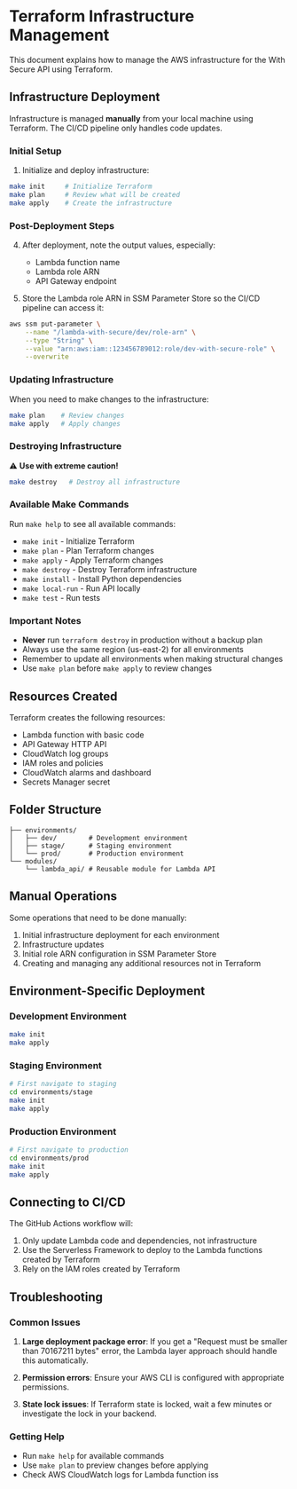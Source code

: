 # Terraform Infrastructure Management

This document explains how to manage the AWS infrastructure for the With Secure API using Terraform.

## Infrastructure Deployment

Infrastructure is managed **manually** from your local machine using Terraform. The CI/CD pipeline only handles code updates.

### Initial Setup

1. Initialize and deploy infrastructure:

```bash
make init     # Initialize Terraform
make plan     # Review what will be created
make apply    # Create the infrastructure
```

### Post-Deployment Steps

4. After deployment, note the output values, especially:

   - Lambda function name
   - Lambda role ARN
   - API Gateway endpoint

5. Store the Lambda role ARN in SSM Parameter Store so the CI/CD pipeline can access it:

```bash
aws ssm put-parameter \
    --name "/lambda-with-secure/dev/role-arn" \
    --type "String" \
    --value "arn:aws:iam::123456789012:role/dev-with-secure-role" \
    --overwrite
```

### Updating Infrastructure

When you need to make changes to the infrastructure:

```bash
make plan    # Review changes
make apply   # Apply changes
```

### Destroying Infrastructure

⚠️ **Use with extreme caution!**

```bash
make destroy   # Destroy all infrastructure
```

### Available Make Commands

Run `make help` to see all available commands:

- `make init` - Initialize Terraform
- `make plan` - Plan Terraform changes  
- `make apply` - Apply Terraform changes
- `make destroy` - Destroy Terraform infrastructure
- `make install` - Install Python dependencies
- `make local-run` - Run API locally
- `make test` - Run tests

### Important Notes

- **Never** run `terraform destroy` in production without a backup plan
- Always use the same region (us-east-2) for all environments
- Remember to update all environments when making structural changes
- Use `make plan` before `make apply` to review changes

## Resources Created

Terraform creates the following resources:

- Lambda function with basic code
- API Gateway HTTP API
- CloudWatch log groups
- IAM roles and policies
- CloudWatch alarms and dashboard
- Secrets Manager secret

## Folder Structure

```
├── environments/
│   ├── dev/        # Development environment
│   ├── stage/      # Staging environment
│   └── prod/       # Production environment
└── modules/
    └── lambda_api/ # Reusable module for Lambda API
```

## Manual Operations

Some operations that need to be done manually:

1. Initial infrastructure deployment for each environment
2. Infrastructure updates
3. Initial role ARN configuration in SSM Parameter Store
4. Creating and managing any additional resources not in Terraform

## Environment-Specific Deployment

### Development Environment
```bash
make init
make apply
```

### Staging Environment
```bash
# First navigate to staging
cd environments/stage
make init
make apply
```

### Production Environment
```bash
# First navigate to production  
cd environments/prod
make init
make apply
```

## Connecting to CI/CD

The GitHub Actions workflow will:

1. Only update Lambda code and dependencies, not infrastructure
2. Use the Serverless Framework to deploy to the Lambda functions created by Terraform
3. Rely on the IAM roles created by Terraform

## Troubleshooting

### Common Issues

1. **Large deployment package error**: If you get a "Request must be smaller than 70167211 bytes" error, the Lambda layer approach should handle this automatically.

2. **Permission errors**: Ensure your AWS CLI is configured with appropriate permissions.

3. **State lock issues**: If Terraform state is locked, wait a few minutes or investigate the lock in your backend.

### Getting Help

- Run `make help` for available commands
- Use `make plan` to preview changes before applying
- Check AWS CloudWatch logs for Lambda function iss